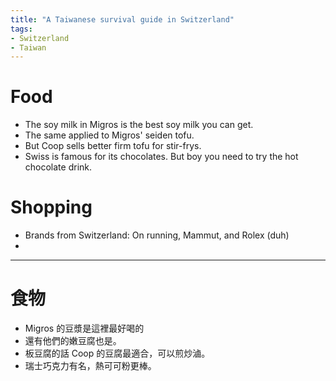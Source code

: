 ```yaml
---
title: "A Taiwanese survival guide in Switzerland"
tags:
- Switzerland
- Taiwan
---
```


# Food
- The soy milk in Migros is the best soy milk you can get.
- The same applied to Migros' seiden tofu.
- But Coop sells better firm tofu for stir-frys.
- Swiss is famous for its chocolates. But boy you need to try the hot chocolate drink.

# Shopping
- Brands from Switzerland: On running, Mammut, and Rolex (duh)
- 

***

# 食物
- Migros 的豆漿是這裡最好喝的
- 還有他們的嫩豆腐也是。
- 板豆腐的話 Coop 的豆腐最適合，可以煎炒滷。
- 瑞士巧克力有名，熱可可粉更棒。